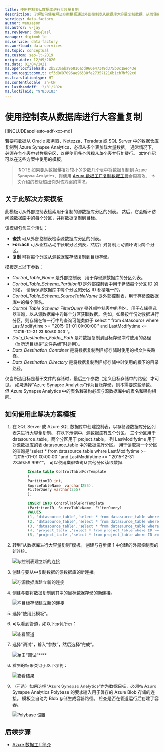 ```yaml
---
title: 使用控制表从数据库进行大容量复制
description: 了解如何使用解决方案模板通过外部控制表从数据库大容量复制数据，从而使用 Azure 数据工厂存储源表的分区列表。
services: data-factory
author: WenJason
ms.author: v-jay
ms.reviewer: douglasl
manager: digimobile
ms.service: data-factory
ms.workload: data-services
ms.topic: conceptual
ms.custom: seo-lt-2019
origin.date: 12/09/2020
ms.date: 01/04/2021
ms.openlocfilehash: 2b523aaba96816acd966e47309d375b0c1aed43e
ms.sourcegitcommit: cf3d8d87096ae96388fe273551216b1cb7bf92c0
ms.translationtype: HT
ms.contentlocale: zh-CN
ms.lasthandoff: 12/31/2020
ms.locfileid: "97830183"
---
```

# <a name="bulk-copy-from-a-database-with-a-control-table"></a>使用控制表从数据库进行大容量复制

[!INCLUDE[appliesto-adf-xxx-md](includes/appliesto-adf-xxx-md.md)]

若要将数据从 Oracle 服务器、Netezza、Teradata 或 SQL Server 中的数据仓库复制到 Azure Synapse Analytics，必须从多个表加载大量数据。 通常情况下，必须在每个表中对数据分区，以便使用多个线程从单个表并行加载行。 本文介绍可以在这些方案中使用的模板。

 >!NOTE 如果要从数据量相对较小的少数几个表中将数据复制到 Azure Synapse Analytics，则使用 [Azure 数据工厂复制数据工具](copy-data-tool.md)会更高效。 本文介绍的模板超出你对该方案的需求。

## <a name="about-this-solution-template"></a>关于此解决方案模板

此模板可从外部控制表检索用于复制的源数据库分区的列表。 然后，它会循环访问源数据库中的每个分区，并将数据复制到目标。

该模板包含三个活动：
- **查找** 可从外部控制表检索源数据库分区的列表。
- **ForEach** 可从查找活动中获取分区列表，然后针对复制活动循环访问每个分区。
- **复制** 可将每个分区从源数据库存储复制到目标存储。

模板定义以下参数：
- *Control_Table_Name* 是外部控制表，用于存储源数据库的分区列表。
- *Control_Table_Schema_PartitionID* 是外部控制表中用于存储每个分区 ID 的列名。 请确保源数据库中每个分区的分区 ID 都是唯一的。
- *Control_Table_Schema_SourceTableName* 是外部控制表，用于存储源数据库中的每个表名。
- *Control_Table_Schema_FilterQuery* 是外部控制表中的列名，用于存储筛选器查询，以从源数据库中的每个分区获取数据。 例如，如果按年份对数据进行分区，则存储在每一行中的查询可能类似于 select * from datasource where LastModifytime >= ''2015-01-01 00:00:00'' and LastModifytime <= ''2015-12-31 23:59:59.999''。
- *Data_Destination_Folder_Path* 是将数据复制到目标存储中时使用的路径（当所选目标是“文件系统”时适用）。 
- *Data_Destination_Container* 是将数据复制到目标存储时使用的根文件夹路径。 
- *Data_Destination_Directory* 是将数据复制到目标存储中时使用的根下的目录路径。 

仅当所选目标是基于文件的存储时，最后三个参数（定义目标存储中的路径）才可见。 如果选择“Azure Synapse Analytics”作为目标存储，则不需要这些参数。 但 Azure Synapse Analytics 中的表名和架构必须与源数据库中的表名和架构相同。

## <a name="how-to-use-this-solution-template"></a>如何使用此解决方案模板

1. 在 SQL Server 或 Azure SQL 数据库中创建控制表，以存储源数据库分区列表来进行大容量复制。 在以下示例中，源数据库有五个分区。 三个分区用于 datasource_table，两个分区用于 project_table。 列 LastModifytime 用于对源数据库的表 datasource_table 中的数据进行分区。 用于读取第一个分区的查询是“select * from datasource_table where LastModifytime >= ''2015-01-01 00:00:00'' and LastModifytime <= ''2015-12-31 23:59:59.999''”。 可以使用类似查询从其他分区读取数据。

     ```sql
            Create table ControlTableForTemplate
            (
            PartitionID int,
            SourceTableName  varchar(255),
            FilterQuery varchar(255)
            );

            INSERT INTO ControlTableForTemplate
            (PartitionID, SourceTableName, FilterQuery)
            VALUES
            (1, 'datasource_table','select * from datasource_table where LastModifytime >= ''2015-01-01 00:00:00'' and LastModifytime <= ''2015-12-31 23:59:59.999'''),
            (2, 'datasource_table','select * from datasource_table where LastModifytime >= ''2016-01-01 00:00:00'' and LastModifytime <= ''2016-12-31 23:59:59.999'''),
            (3, 'datasource_table','select * from datasource_table where LastModifytime >= ''2017-01-01 00:00:00'' and LastModifytime <= ''2017-12-31 23:59:59.999'''),
            (4, 'project_table','select * from project_table where ID >= 0 and ID < 1000'),
            (5, 'project_table','select * from project_table where ID >= 1000 and ID < 2000');
    ```

2. 转到“从数据库进行大容量复制”模板。 创建与在步骤 1 中创建的外部控制表的新连接。

    ![与控制表建立新的连接](media/solution-template-bulk-copy-with-control-table/BulkCopyfromDB_with_ControlTable2.png)

3. 创建与要从中复制数据的源数据库的新连接。

    ![与源数据库建立新的连接](media/solution-template-bulk-copy-with-control-table/BulkCopyfromDB_with_ControlTable3.png)
    
4. 创建与要将数据复制到其中的目标数据存储的新连接。

    ![与目标存储建立新的连接](media/solution-template-bulk-copy-with-control-table/BulkCopyfromDB_with_ControlTable4.png)

5. 选择“使用此模板”。

6. 可以看到管道，如以下示例所示：

    ![查看管道](media/solution-template-bulk-copy-with-control-table/BulkCopyfromDB_with_ControlTable6.png)

7. 选择“调试”，输入“参数”，然后选择“完成”。

    ![单击“调试”****](media/solution-template-bulk-copy-with-control-table/BulkCopyfromDB_with_ControlTable7.png)

8. 看到的结果类似于以下示例：

    ![查看结果](media/solution-template-bulk-copy-with-control-table/BulkCopyfromDB_with_ControlTable8.png)

9. （可选）如果选择“Azure Synapse Analytics”作为数据目标，必须按 Azure Synapse Analytics Polybase 的要求输入用于暂存的 Azure Blob 存储的连接。 模板会自动为 Blob 存储生成容器路径。 检查是否在管道运行后创建了容器。
    
    ![Polybase 设置](media/solution-template-bulk-copy-with-control-table/BulkCopyfromDB_with_ControlTable9.png)
       
## <a name="next-steps"></a>后续步骤

- [Azure 数据工厂简介](introduction.md)
